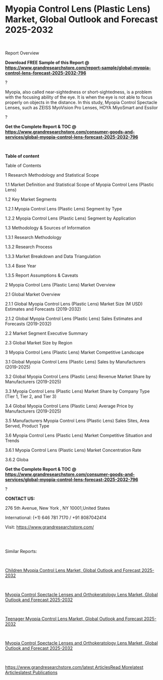 <h1>Myopia Control Lens (Plastic Lens) Market, Global Outlook and Forecast 2025-2032</h1><br/><p>Report Overview</p>
 
 
 
 <div><b>Download FREE Sample of this Report @ <a href="https://www.grandresearchstore.com/report-sample/global-myopia-control-lens-forecast-2025-2032-796">https://www.grandresearchstore.com/report-sample/global-myopia-control-lens-forecast-2025-2032-796</a></b></div>
 
 
 
 <p>? </p>
 
 
 
 <p>Myopia, also called near-sightedness or short-sightedness, is a problem with the focusing ability of the eye. It is when the eye is not able to focus properly on objects in the distance. In this study, Myopia Control Spectacle Lenses, such as ZEISS MyoVision Pro Lenses, HOYA MiyoSmart and Essilor</p>
 
 
 
 <p>? </p>
 
 
 
 <div><b>Get the Complete Report & TOC @ <a href="https://www.grandresearchstore.com/consumer-goods-and-services/global-myopia-control-lens-forecast-2025-2032-796">https://www.grandresearchstore.com/consumer-goods-and-services/global-myopia-control-lens-forecast-2025-2032-796</a></b></div>
 
 
 
 <p><br />
 
 <b>Table of content</b></p>
 
 
 
 <p>Table of Contents<br />
 
 1 Research Methodology and Statistical Scope<br />
 
 1.1 Market Definition and Statistical Scope of Myopia Control Lens (Plastic Lens)<br />
 
 1.2 Key Market Segments<br />
 
 1.2.1 Myopia Control Lens (Plastic Lens) Segment by Type<br />
 
 1.2.2 Myopia Control Lens (Plastic Lens) Segment by Application<br />
 
 1.3 Methodology & Sources of Information<br />
 
 1.3.1 Research Methodology<br />
 
 1.3.2 Research Process<br />
 
 1.3.3 Market Breakdown and Data Triangulation<br />
 
 1.3.4 Base Year<br />
 
 1.3.5 Report Assumptions & Caveats<br />
 
 2 Myopia Control Lens (Plastic Lens) Market Overview<br />
 
 2.1 Global Market Overview<br />
 
 2.1.1 Global Myopia Control Lens (Plastic Lens) Market Size (M USD) Estimates and Forecasts (2019-2032)<br />
 
 2.1.2 Global Myopia Control Lens (Plastic Lens) Sales Estimates and Forecasts (2019-2032)<br />
 
 2.2 Market Segment Executive Summary<br />
 
 2.3 Global Market Size by Region<br />
 
 3 Myopia Control Lens (Plastic Lens) Market Competitive Landscape<br />
 
 3.1 Global Myopia Control Lens (Plastic Lens) Sales by Manufacturers (2019-2025)<br />
 
 3.2 Global Myopia Control Lens (Plastic Lens) Revenue Market Share by Manufacturers (2019-2025)<br />
 
 3.3 Myopia Control Lens (Plastic Lens) Market Share by Company Type (Tier 1, Tier 2, and Tier 3)<br />
 
 3.4 Global Myopia Control Lens (Plastic Lens) Average Price by Manufacturers (2019-2025)<br />
 
 3.5 Manufacturers Myopia Control Lens (Plastic Lens) Sales Sites, Area Served, Product Type<br />
 
 3.6 Myopia Control Lens (Plastic Lens) Market Competitive Situation and Trends<br />
 
 3.6.1 Myopia Control Lens (Plastic Lens) Market Concentration Rate<br />
 
 3.6.2 Globa</p>
 
 
 
 <div><b>Get the Complete Report & TOC @ <a href="https://www.grandresearchstore.com/consumer-goods-and-services/global-myopia-control-lens-forecast-2025-2032-796">https://www.grandresearchstore.com/consumer-goods-and-services/global-myopia-control-lens-forecast-2025-2032-796</a></b></div>
 
 
 
 <p>? </p>
 
 
 
 <p><b>CONTACT US:</b><br />
 
 276 5th Avenue, New York , NY 10001,United States<br />
 
 International: (+1) 646 781 7170 / +91 8087042414<br />
 
 Visit: <a href="https://www.grandresearchstore.com/">https://www.grandresearchstore.com/</a><br />
 
 <br />
 
 <br />
 
 Similar Reports:<br />
 
 <br />
 
 <a href="https://www.grandresearchstore.com/consumer-goods-and-services/global-children-myopia-control-lens-forecast-2025-2032-929">Children Myopia Control Lens Market, Global Outlook and Forecast 2025-2032</a><br />
 
 <br />
 
 <a href="https://www.grandresearchstore.com/consumer-goods-and-services/global-myopia-control-spectacle-lenses-orthokeratology-lens-forecast-2025-2032-13">Myopia Control Spectacle Lenses and Orthokeratology Lens Market, Global Outlook and Forecast 2025-2032</a><br />
 
 <br />
 
 <a href="https://www.grandresearchstore.com/consumer-goods-and-services/global-teenager-myopia-control-lens-forecast-2025-2032-918">Teenager Myopia Control Lens Market, Global Outlook and Forecast 2025-2032</a><br />
 
 <br />
 
 <a href="https://www.grandresearchstore.com/consumer-goods-and-services/global-myopia-control-spectacle-lenses-orthokeratology-lens-forecast-2025-2032-859">Myopia Control Spectacle Lenses and Orthokeratology Lens Market, Global Outlook and Forecast 2025-2032</a><br />
 
 <br />
 
 <a href="https://gyeongbokgung.com">https://www.grandresearchstore.com/</a><a href="https://hallyeomaritime.com">latest Articles</a><a href="https://jingwansa.com">Read More</a><a href="https://nguoiviet.jp/">latest Articles</a><a href="https://www.intelmarketresearch.com/">latest Publications</a></p>